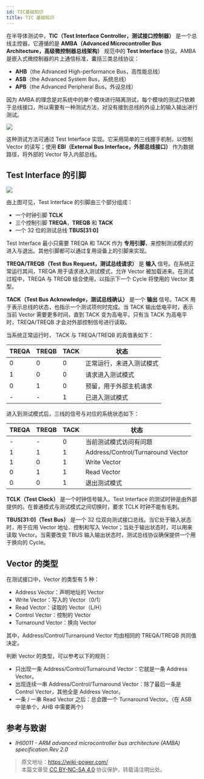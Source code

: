 ```yaml
---
id: TIC基础知识
title: TIC 基础知识
---
```


在半导体测试中，**TIC（Test Interface Controller，测试接口控制器）** 是一个总线主控器，它遵循的是 **AMBA（Advanced Microcontroller Bus Architecture，高级微控制器总线架构）** 规范中的 **Test Interface** 协议。AMBA 是嵌入式微控制器的片上通信标准，囊括三类总线协议：

- **AHB**（the Advanced High-performance Bus，高性能总线）
- **ASB**（the Advanced System Bus，系统总线）
- **APB**（the Advanced Peripheral Bus，外设总线）

因为 AMBA 的理念是对系统中的单个模块进行隔离测试，每个模块的测试只依赖于总线接口，所以需要有一种测试方法，对没有接到总线的外设上的输入输出进行测试。

![](https://wiki-media-1253965369.cos.ap-guangzhou.myqcloud.com/img/202308262214877.png)

这种测试方法可通过 Test Interface 实现。它采用简单的三线握手机制，以控制 Vector 的读写；使用 **EBI（External Bus Interface，外部总线接口）** 作为数据路径，将外部的 Vector 导入内部总线。

## Test Interface 的引脚

![](https://wiki-media-1253965369.cos.ap-guangzhou.myqcloud.com/img/202308262225257.png)

由上图可见，Test Interface 的引脚由三个部分组成：

- 一个时钟引脚 **TCLK**
- 三个控制引脚 **TREQA**，**TREQB** 和 **TACK**
- 一个 32 位的测试总线 **TBUS[31:0]**

Test Interface 最小只需要 TREQA 和 TACK 作为 **专用引脚**，来控制测试模式的进入与退出。其他引脚都可以通过复用设备上的引脚来实现。

**TREQA/TREQB（Test Bus Request，测试总线请求）** 是 **输入** 信号。在系统正常运行其间，TREQA 用于请求进入测试模式，允许 Vector 被加载进来。在测试过程中，TREQA 与 TREQB 结合使用，以指示下一个 Cycle 将使用的 Vector 类型。

**TACK（Test Bus Acknowledge，测试总线确认）** 是一个 **输出** 信号。TACK 用于表示总线的状态，也指示一个测试项何时完成。当 TACK 输出低电平时，表示当前 Vector 需要更多时间，直到 TACK 变为高电平。只有当 TACK 为高电平时，TREQA/TREQB 才会对外部控制信号进行读取。

当系统正常运行时， TACK 与 TREQA/TREQB 的真值表如下：

| TREQA | TREQB | TACK | 状态                     |
| ----- | ----- | ---- | ------------------------ |
| 0     | 0     | 0    | 正常运行，未进入测试模式 |
| 1     | 0     | 0    | 请求进入测试模式         |
| 0     | 1     | 0    | 预留，用于外部主机请求   |
| -     | -     | 1    | 已进入测试模式           |

进入到测试模式后，三线的信号与对应的系统状态如下：

| TREQA | TREQB | TACK | 状态                              |
| ----- | ----- | ---- | --------------------------------- |
| -     | -     | 0    | 当前测试模式访问有问题            |
| 1     | 1     | 1    | Address/Control/Turnaround Vector |
| 1     | 0     | 1    | Write Vector                      |
| 0     | 1     | 1    | Read Vector                       |
| 0     | 0     | 1    | 退出测试模式                      |

**TCLK（Test Clock）** 是一个时钟信号输入。Test Interface 的测试时钟是由外部提供的。在普通模式与测试模式之间切换时，要求 TCLK 时钟不能有毛刺。

**TBUS[31:0]（Test Bus）** 是一个 32 位双向测试接口总线。当它处于输入状态时，用于应用 Vector 地址、控制和写入 Vector；当处于输出状态时，可以用来读取 Vector。当需要改变 TBUS 输入输出状态时，测试总线协议确保提供一个用于换向的 Cycle。

## Vector 的类型

在测试接口中，Vector 的类型有 5 种：

- Address Vector：声明地址的 Vector
- Write Vector：写入的 Vector（0/1）
- Read Vector：读取的 Vector（L/H）
- Control Vector：控制的 Vector
- Turnaround Vector：换向 Vector

其中，Address/Control/Turnaround Vector 均由相同的 TREQA/TREQB 共同值决定。

判断 Vector 的类型，可以参考以下的规则：

- 只出现一条 Address/Control/Turnaround Vector：它就是一条 Address Vector。
- 出现连续一串 Address/Control/Turnaround Vector：除了最后一条是 Control Vector，其他全是 Address Vector。
- 一条 / 一串 Read Vector 之后：总会跟一个 Turnaround Vector。（在 ASB 中是单个，AHB 中需要两个）

## 参考与致谢

- _IHI0011 - ARM advanced microcontroller bus architecture (AMBA) specification.Rev 2.0_

> 原文地址：<https://wiki-power.com/>  
> 本篇文章受 [CC BY-NC-SA 4.0](https://creativecommons.org/licenses/by/4.0/deed.zh) 协议保护，转载请注明出处。
